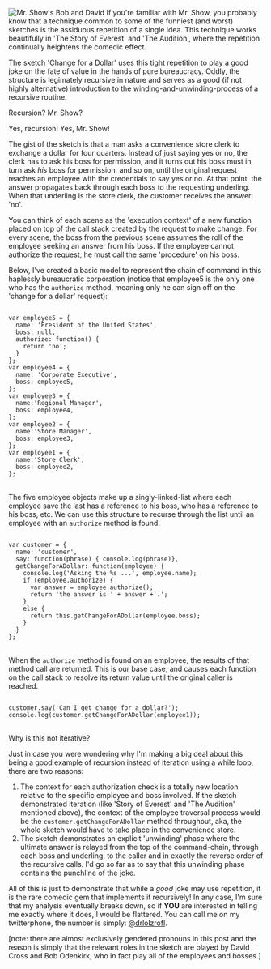 <!-- title: What Separates a Good Joke From a Great Joke? Recursion. -->

![Mr. Show's Bob and David](https://i.vimeocdn.com/video/199532043_640.jpg)
If you're familiar with Mr. Show, you probably know that a technique common to some of the funniest (and worst) sketches is the assiduous repetition of a single idea. This technique works beautifully in 'The Story of Everest' and 'The Audition', where the repetition continually heightens the comedic effect.

The sketch 'Change for a Dollar' uses this tight repetition to play a good joke on the fate of value in the hands of pure bureaucracy. Oddly, the structure is legimately recursive in nature and serves as a good (if not highly alternative) introduction to the winding-and-unwinding-process of a recursive routine.

Recursion? Mr. Show?

Yes, recursion! Yes, Mr. Show!

The gist of the sketch is that a man asks a convenience store clerk to exchange a dollar for four quarters. Instead of just saying yes or no, the clerk has to ask his boss for permission, and it turns out his boss must in turn ask *his* boss for permission, and so on, until the original request reaches an employee with the credentials to say yes or no. At that point, the answer propagates back through each boss to the requesting underling. When that underling is the store clerk, the customer receives the answer: 'no'.
 
You can think of each scene as the 'execution context' of a new function placed on top of the call stack created by the request to make change. For every scene, the boss from the previous scene assumes the roll of the employee seeking an answer from his boss. If the employee cannot authorize the request, he must call the same 'procedure' on his boss.      

Below, I've created a basic model to represent the chain of command in this haplessly bureaucratic corporation (notice that employee5 is the only one who has the `authorize` method, meaning only he can sign off on the 'change for a dollar' request): 

<pre>
<code class='language-javascript'>
var employee5 = {
  name: 'President of the United States',
  boss: null,
  authorize: function() {
    return 'no';
  }
};
var employee4 = {
  name: 'Corporate Executive',
  boss: employee5,
};
var employee3 = {
  name:'Regional Manager',
  boss: employee4,
};
var employee2 = {
  name:'Store Manager',
  boss: employee3,
};
var employee1 = {
  name:'Store Clerk',
  boss: employee2,
};
</code>
</pre>

The five employee objects make up a singly-linked-list where each employee save the last has a reference to his boss, who has a reference to his boss, etc. We can use this structure to recurse through the list until an employee with an `authorize` method is found.

<pre>
<code class='language-javascript'>
var customer = {
  name: 'customer',
  say: function(phrase) { console.log(phrase)},
  getChangeForADollar: function(employee) {
    console.log('Asking the %s ...', employee.name);
    if (employee.authorize) {
      var answer = employee.authorize();
      return 'the answer is ' + answer +'.'; 
    }
    else {
      return this.getChangeForADollar(employee.boss);
    }
  }
};
</code>
</pre>

When the `authorize` method is found on an employee, the results of that method call are returned. This is our base case, and causes each function on the call stack to resolve its return value until the original caller is reached. 

<pre>
<code class='language-javascript'>
customer.say('Can I get change for a dollar?');
console.log(customer.getChangeForADollar(employee1));
</code>
</pre>

Why is this not iterative?

Just in case you were wondering why I'm making a big deal about this being a good example of recursion instead of iteration using a while loop, there are two reasons:

  1. The context for each authorization check is a totally new location relative to the specific employee and boss involved. If the sketch demonstrated iteration (like 'Story of Everest' and 'The Audition' mentioned above), the context of the employee traversal process would be the `customer.getChangeForADollar` method throughout, aka, the whole sketch would have to take place in the convenience store. 
  2. The sketch demonstrates an explicit 'unwinding' phase where the ultimate answer is relayed from the top of the command-chain, through each boss and underling, to the caller and in exactly the reverse order of the recursive calls. I'd go so far as to say that this unwinding phase contains the punchline of the joke.  

All of this is just to demonstrate that while a *good* joke may use repetition, it is the rare comedic gem that implements it recursively! In any case, I'm sure that my analysis eventually breaks down, so if **YOU** are interested in telling me exactly where it does, I would be flattered. You can call me on my twitterphone, the number is simply: <a href="https://twitter.com/drlolzrofl">@drlolzrofl</a>. 

[note: there are almost exclusively gendered pronouns in this post and the reason is simply that the relevant roles in the sketch are played by David Cross and Bob Odenkirk, who in fact play all of the employees and bosses.]
